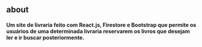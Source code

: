 ## about

#### Um site de livraria feito com React.js, Firestore e Bootstrap que permite os usuários de uma determinada livraria reservarem os livros que desejam ler e ir buscar posteriormente.
